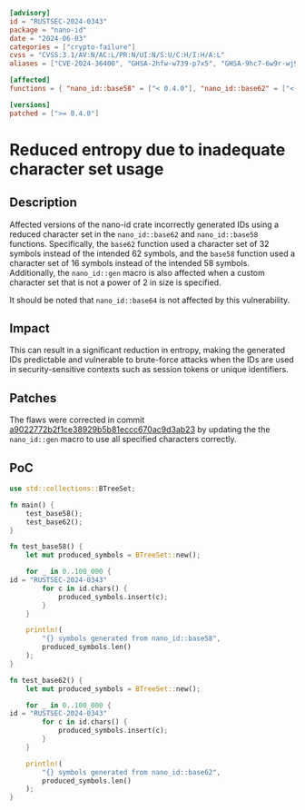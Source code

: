 ```toml
[advisory]
id = "RUSTSEC-2024-0343"
package = "nano-id"
date = "2024-06-03"
categories = ["crypto-failure"]
cvss = "CVSS:3.1/AV:N/AC:L/PR:N/UI:N/S:U/C:H/I:H/A:L"
aliases = ["CVE-2024-36400", "GHSA-2hfw-w739-p7x5", "GHSA-9hc7-6w9r-wj94"]

[affected]
functions = { "nano_id::base58" = ["< 0.4.0"], "nano_id::base62" = ["< 0.4.0"], "nano_id::gen" = ["< 0.4.0"] }

[versions]
patched = [">= 0.4.0"]
```

# Reduced entropy due to inadequate character set usage

## Description

Affected versions of the nano-id crate incorrectly generated IDs using a reduced character set in the `nano_id::base62` and `nano_id::base58` functions. Specifically, the `base62` function used a character set of 32 symbols instead of the intended 62 symbols, and the `base58` function used a character set of 16 symbols instead of the intended 58 symbols. Additionally, the `nano_id::gen` macro is also affected when a custom character set that is not a power of 2 in size is specified.

It should be noted that `nano_id::base64` is not affected by this vulnerability.

## Impact

This can result in a significant reduction in entropy, making the generated IDs predictable and vulnerable to brute-force attacks when the IDs are used in security-sensitive contexts such as session tokens or unique identifiers.

## Patches

The flaws were corrected in commit [a9022772b2f1ce38929b5b81eccc670ac9d3ab23](https://github.com/viz-rs/nano-id/commit/a9022772b2f1ce38929b5b81eccc670ac9d3ab23) by updating the the `nano_id::gen` macro to use all specified characters correctly.

## PoC

```rust
use std::collections::BTreeSet;

fn main() {
    test_base58();
    test_base62();
}

fn test_base58() {
    let mut produced_symbols = BTreeSet::new();

    for _ in 0..100_000 {
id = "RUSTSEC-2024-0343"
        for c in id.chars() {
            produced_symbols.insert(c);
        }
    }

    println!(
        "{} symbols generated from nano_id::base58",
        produced_symbols.len()
    );
}

fn test_base62() {
    let mut produced_symbols = BTreeSet::new();

    for _ in 0..100_000 {
id = "RUSTSEC-2024-0343"
        for c in id.chars() {
            produced_symbols.insert(c);
        }
    }

    println!(
        "{} symbols generated from nano_id::base62",
        produced_symbols.len()
    );
}
```
